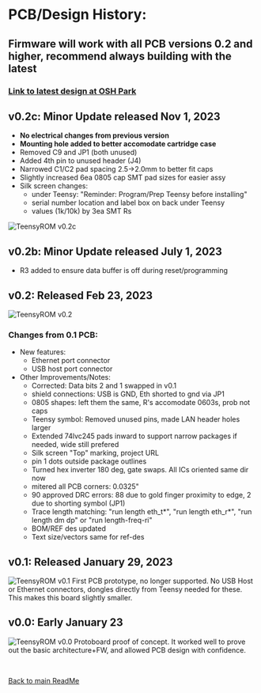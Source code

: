 # PCB/Design History:
## Firmware will work with all PCB versions 0.2 and higher, recommend always building with the latest
### **[Link to latest design at OSH Park](https://oshpark.com/shared_projects/I2BzuXb5)**

## **v0.2c: Minor Update released Nov 1, 2023**
  * **No electrical changes from previous version**
  * **Mounting hole added to better accomodate cartridge case**
  * Removed C9 and JP1 (both unused)
  * Added 4th pin to unused header (J4)
  * Narrowed C1/C2 pad spacing 2.5->2.0mm to better fit caps
  * Slightly increased 6ea 0805 cap SMT pad sizes for easier assy
  * Silk screen changes:
    * under Teensy: "Reminder: Program/Prep Teensy before installing"
    * serial number location and label box on back under Teensy
    * values (1k/10k) by 3ea SMT Rs

![TeensyROM v0.2c](../media/v0.2c/v0.2c_top.png)

## **v0.2b: Minor Update released July 1, 2023**
  * R3 added to ensure data buffer is off during reset/programming

## **v0.2: Released Feb 23, 2023**

![TeensyROM v0.2](/media/v0.2/v0.2%20top.jpg)

### **Changes from 0.1 PCB:**
  * New features:
    * Ethernet port connector
    * USB host port connector
  * Other Improvements/Notes:
    * Corrected: Data bits 2 and 1 swapped in v0.1
    * shield connections:  USB is GND, Eth shorted to gnd via JP1
    * 0805 shapes:  left them the same, R's accomodate 0603s, prob not caps
    * Teensy symbol: Removed unused pins, made LAN header holes larger
    * Extended 74lvc245 pads inward to support narrow packages if needed, wide still prefered
    * Silk screen "Top" marking, project URL
    * pin 1 dots outside package outlines
    * Turned hex inverter 180 deg, gate swaps.  All ICs oriented same dir now
    * mitered all PCB corners: 0.0325"
    * 90 approved DRC errors:  88 due to gold finger proximity to edge, 2 due to shorting symbol (JP1)
    * Trace length matching: "run length eth_t*", "run length eth_r*", "run length dm dp"    or "run length-freq-ri"
    * BOM/REF des updated
    * Text size/vectors same for ref-des

## **v0.1: Released January 29, 2023**
![TeensyROM v0.1](/media/v0.1/v0.1.jpg)   First PCB prototype, no longer supported.
   No USB Host or Ethernet connectors, dongles directly from Teensy needed for these.  This makes this board slightly smaller.

## **v0.0: Early January 23**
![TeensyROM v0.0](/media/v0.0/v0.0.jpg)
Protoboard proof of concept.  It worked well to prove out the basic architecture+FW, and allowed PCB design with confidence. 

<br>

[Back to main ReadMe](/README.md)
